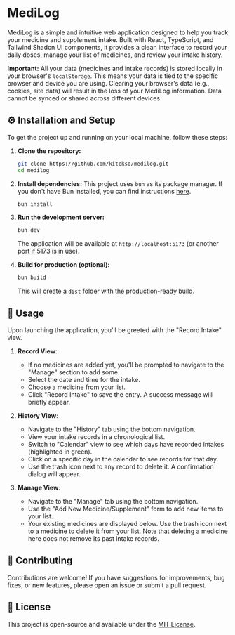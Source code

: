 # MediLog

MediLog is a simple and intuitive web application designed to help you track your medicine and supplement intake. Built with React, TypeScript, and Tailwind Shadcn UI components, it provides a clean interface to record your daily doses, manage your list of medicines, and review your intake history.

**Important:** All your data (medicines and intake records) is stored locally in your browser's `localStorage`. This means your data is tied to the specific browser and device you are using. Clearing your browser's data (e.g., cookies, site data) will result in the loss of your MediLog information. Data cannot be synced or shared across different devices.

## ⚙️ Installation and Setup

To get the project up and running on your local machine, follow these steps:

1.  **Clone the repository:**
    ```bash
    git clone https://github.com/kitckso/medilog.git
    cd medilog
    ```

2.  **Install dependencies:**
    This project uses `bun` as its package manager. If you don't have Bun installed, you can find instructions [here](https://bun.sh/docs/installation).
    ```bash
    bun install
    ```

3.  **Run the development server:**
    ```bash
    bun dev
    ```
    The application will be available at `http://localhost:5173` (or another port if 5173 is in use).

4.  **Build for production (optional):**
    ```bash
    bun build
    ```
    This will create a `dist` folder with the production-ready build.

## 🚀 Usage

Upon launching the application, you'll be greeted with the "Record Intake" view.

1.  **Record View**:
    *   If no medicines are added yet, you'll be prompted to navigate to the "Manage" section to add some.
    *   Select the date and time for the intake.
    *   Choose a medicine from your list.
    *   Click "Record Intake" to save the entry. A success message will briefly appear.

2.  **History View**:
    *   Navigate to the "History" tab using the bottom navigation.
    *   View your intake records in a chronological list.
    *   Switch to "Calendar" view to see which days have recorded intakes (highlighted in green).
    *   Click on a specific day in the calendar to see records for that day.
    *   Use the trash icon next to any record to delete it. A confirmation dialog will appear.

3.  **Manage View**:
    *   Navigate to the "Manage" tab using the bottom navigation.
    *   Use the "Add New Medicine/Supplement" form to add new items to your list.
    *   Your existing medicines are displayed below. Use the trash icon next to a medicine to delete it from your list. Note that deleting a medicine here does not remove its past intake records.

## 🤝 Contributing

Contributions are welcome! If you have suggestions for improvements, bug fixes, or new features, please open an issue or submit a pull request.

## 📄 License

This project is open-source and available under the [MIT License](LICENSE).